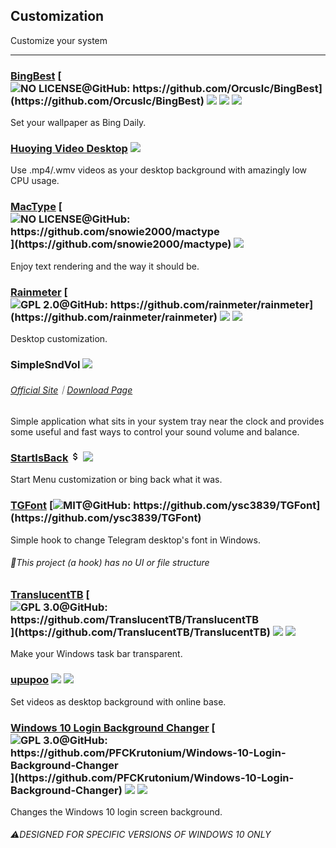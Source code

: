 ## Customization

Customize your system

---

### [BingBest](https://github.com/Orcuslc/BingBest) [![](../assets/open-source-icon.png "NO LICENSE@GitHub: https://github.com/Orcuslc/BingBest")](https://github.com/Orcuslc/BingBest) ![](../assets/united-states.png) ![](../assets/usb.png) ![](../assets/multi_platform.png)

Set your wallpaper as Bing Daily.

### [Huoying Video Desktop](http://huoying666.com/) ![](../assets/china.png)

Use .mp4/.wmv videos as your desktop background with amazingly low CPU usage.

### [MacType](http://www.mactype.net/) [![](../assets/open-source-icon.png "NO LICENSE@GitHub: https://github.com/snowie2000/mactype")](https://github.com/snowie2000/mactype) ![](../assets/earth-globe.png)

Enjoy text rendering and the way it should be.

### [Rainmeter](https://www.rainmeter.net/) [![](../assets/open-source-icon.png "GPL 2.0@GitHub: https://github.com/rainmeter/rainmeter")](https://github.com/rainmeter/rainmeter) ![](../assets/earth-globe.png) ![](../assets/usb.png)

Desktop customization.

### SimpleSndVol ![](../assets/united-states.png)

###### [Official Site](http://winaero.com/comment.php?comment.news.14)｜[Download Page](http://winaero.com/download.php?view.12)

Simple application what sits in your system tray near the clock and provides some useful and fast ways to control your sound volume and balance.

### [StartIsBack](http://startisback.com) ![](../assets/money.png) ![](../assets/earth-globe.png)

Start Menu customization or bing back what it was.

### [TGFont](https://github.com/ysc3839/TGFont) [![](../assets/open-source-icon.png "MIT@GitHub: https://github.com/ysc3839/TGFont")](https://github.com/ysc3839/TGFont)

Simple hook to change Telegram desktop's font in Windows.

###### 📌This project \(a hook\) has no UI or file structure

### [TranslucentTB](https://github.com/TranslucentTB/TranslucentTB) [![](../assets/open-source-icon.png "GPL 3.0@GitHub: https://github.com/TranslucentTB/TranslucentTB")](https://github.com/TranslucentTB/TranslucentTB) ![](../assets/united-states.png) ![](../assets/usb.png)

Make your Windows task bar transparent.

### [upupoo](http://www.upupoo.com/) ![](../assets/china.png) ![](../assets/united-states.png)

Set videos as desktop background with online base.

### [**Windows 10 Login Background Changer**](https://forums.mydigitallife.net/threads/windows-10-login-screen-background-changer-uploaded-to-github.62367/) [![](../assets/open-source-icon.png "GPL 3.0@GitHub: https://github.com/PFCKrutonium/Windows-10-Login-Background-Changer")](https://github.com/PFCKrutonium/Windows-10-Login-Background-Changer) ![](../assets/united-states.png) ![](../assets/usb.png)

Changes the Windows 10 login screen background.

###### ⚠DESIGNED FOR SPECIFIC VERSIONS OF WINDOWS 10 ONLY

